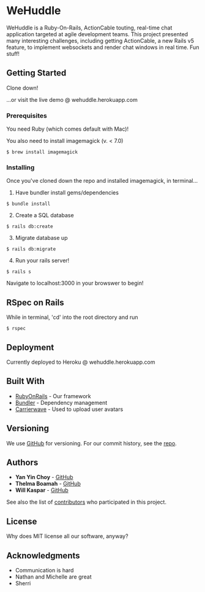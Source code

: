 # WeHuddle

WeHuddle is a Ruby-On-Rails, ActionCable touting, real-time chat application targeted at agile development teams.  This project presented many interesting challenges, including getting ActionCable, a new Rails v5 feature, to implement websockets and render chat windows in real time.  Fun stuff!

## Getting Started

Clone down!

...or visit the live demo @ wehuddle.herokuapp.com


### Prerequisites

You need Ruby (which comes default with Mac)!

You also need to install imagemagick (v. < 7.0)
```
$ brew install imagemagick
```

### Installing

Once you've cloned down the repo and installed imagemagick, in terminal...

1. Have bundler install gems/dependencies
```
$ bundle install
```

2. Create a SQL database
```
$ rails db:create
```

3. Migrate database up
```
$ rails db:migrate
```

4. Run your rails server!
```
$ rails s
```
Navigate to localhost:3000 in your browswer to begin!

## RSpec on Rails

While in terminal, 'cd' into the root directory and run
```
$ rspec
```

## Deployment

Currently deployed to Heroku @ wehuddle.herokuapp.com

## Built With

* [RubyOnRails](https://github.com/rails/rails) - Our framework
* [Bundler](https://github.com/bundler/bundler) - Dependency management
* [Carrierwave](https://github.com/carrierwaveuploader/carrierwave) - Used to upload user avatars


## Versioning

We use [GitHub](https://github.com/) for versioning. For our commit history, see the [repo](https://github.com/ychoy/wehuddle). 

## Authors

* **Yan Yin Choy** - [GitHub](https://github.com/ychoy)
* **Thelma Boamah** - [GitHub](https://github.com/thelmaboamah)
* **Will Kaspar** - [GitHub](https://github.com/wakaspar)

See also the list of [contributors](https://github.com/ychoy/wehuddle/contributors) who participated in this project.

## License

Why does MIT license all our software, anyway?

## Acknowledgments

* Communication is hard
* Nathan and Michelle are great
* Sherri
